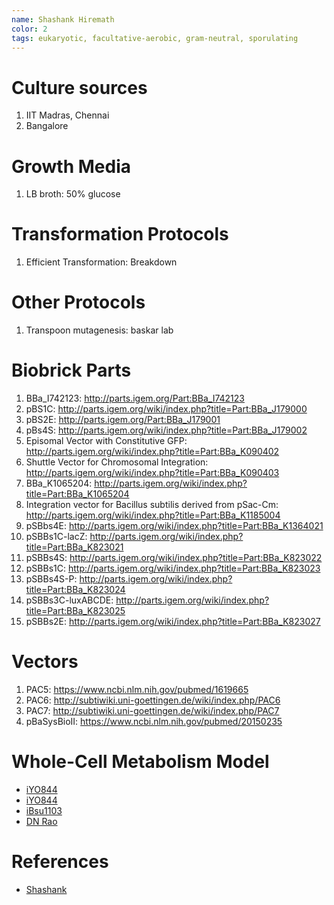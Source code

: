 ```yaml
---
name: Shashank Hiremath
color: 2
tags: eukaryotic, facultative-aerobic, gram-neutral, sporulating
---
```

# Culture sources

1. IIT Madras, Chennai
2. Bangalore

# Growth Media

1. LB broth: 50% glucose

# Transformation Protocols

1. Efficient Transformation: Breakdown

# Other Protocols

1. Transpoon mutagenesis: baskar lab

# Biobrick Parts
1. BBa_I742123: http://parts.igem.org/Part:BBa_I742123
2. pBS1C: http://parts.igem.org/wiki/index.php?title=Part:BBa_J179000
3. pBS2E: http://parts.igem.org/Part:BBa_J179001
4. pBs4S: http://parts.igem.org/wiki/index.php?title=Part:BBa_J179002
5. Episomal Vector with Constitutive GFP: http://parts.igem.org/wiki/index.php?title=Part:BBa_K090402
6. Shuttle Vector for Chromosomal Integration: http://parts.igem.org/wiki/index.php?title=Part:BBa_K090403
7. BBa_K1065204: http://parts.igem.org/wiki/index.php?title=Part:BBa_K1065204
8. Integration vector for Bacillus subtilis derived from pSac-Cm: http://parts.igem.org/wiki/index.php?title=Part:BBa_K1185004
9. pSBbs4E: http://parts.igem.org/wiki/index.php?title=Part:BBa_K1364021
10. pSBBs1C-lacZ: http://parts.igem.org/wiki/index.php?title=Part:BBa_K823021
11. pSBBs4S: http://parts.igem.org/wiki/index.php?title=Part:BBa_K823022
12. pSBBs1C: http://parts.igem.org/wiki/index.php?title=Part:BBa_K823023
13. pSBBs4S-P: http://parts.igem.org/wiki/index.php?title=Part:BBa_K823024
14. pSBBs3C-luxABCDE: http://parts.igem.org/wiki/index.php?title=Part:BBa_K823025
15. pSBBs2E: http://parts.igem.org/wiki/index.php?title=Part:BBa_K823027

# Vectors
1. PAC5: https://www.ncbi.nlm.nih.gov/pubmed/1619665
2. PAC6: http://subtiwiki.uni-goettingen.de/wiki/index.php/PAC6
3. PAC7: http://subtiwiki.uni-goettingen.de/wiki/index.php/PAC7
4. pBaSysBioII: https://www.ncbi.nlm.nih.gov/pubmed/20150235

# Whole-Cell Metabolism Model
* [iYO844](http://bigg.ucsd.edu/models/iYO844)
* [iYO844](https://www.ebi.ac.uk/biomodels/MODEL1507180013)
* [iBsu1103](https://www.ebi.ac.uk/biomodels/MODEL1507180015)
* [DN Rao](http://biochem.iisc.ernet.in/dnrao.php)


# References

* [Shashank](https://2019.igem.org/Team:IIT-Madras)
